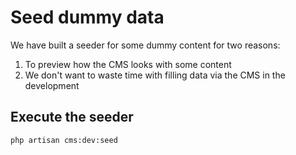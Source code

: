 # Seed dummy data
We have built a seeder for some dummy content for two reasons:
1. To preview how the CMS looks with some content
2. We don't want to waste time with filling data via the CMS in the development

## Execute the seeder
```bash
php artisan cms:dev:seed
```
